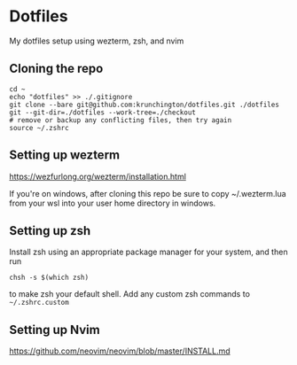 # Dotfiles

My dotfiles setup using wezterm, zsh, and nvim

## Cloning the repo

```
cd ~
echo "dotfiles" >> ./.gitignore
git clone --bare git@github.com:krunchington/dotfiles.git ./dotfiles
git --git-dir=./dotfiles --work-tree=./checkout
# remove or backup any conflicting files, then try again
source ~/.zshrc
```

## Setting up wezterm

https://wezfurlong.org/wezterm/installation.html

If you're on windows, after cloning this repo be sure to copy ~/.wezterm.lua
from your wsl into your user home directory in windows.

## Setting up zsh

Install zsh using an appropriate package manager for your system, and then run
```
chsh -s $(which zsh)
```
to make zsh your default shell.  Add any custom zsh commands to `~/.zshrc.custom`

## Setting up Nvim

https://github.com/neovim/neovim/blob/master/INSTALL.md
